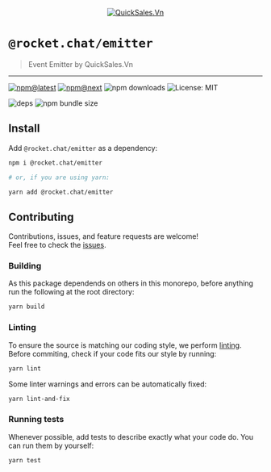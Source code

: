 <!--header-->

<p align="center">
  <a href="https://rocket.chat" title="QuickSales.Vn">
    <img src="https://github.com/QuickSales/QuickSales.Vn.Artwork/raw/master/Logos/2020/png/logo-horizontal-red.png" alt="QuickSales.Vn" />
  </a>
</p>

# `@rocket.chat/emitter`

> Event Emitter by QuickSales.Vn

---

[![npm@latest](https://img.shields.io/npm/v/@rocket.chat/emitter/latest?style=flat-square)](https://www.npmjs.com/package/@rocket.chat/emitter/v/latest) [![npm@next](https://img.shields.io/npm/v/@rocket.chat/emitter/next?style=flat-square)](https://www.npmjs.com/package/@rocket.chat/emitter/v/next) ![npm downloads](https://img.shields.io/npm/dw/@rocket.chat/emitter?style=flat-square) ![License: MIT](https://img.shields.io/npm/l/@rocket.chat/emitter?style=flat-square)

![deps](https://img.shields.io/librariesio/release/npm/@rocket.chat/emitter?style=flat-square) ![npm bundle size](https://img.shields.io/bundlephobia/min/@rocket.chat/emitter?style=flat-square)

<!--/header-->

## Install

<!--install-->

Add `@rocket.chat/emitter` as a dependency:

```sh
npm i @rocket.chat/emitter

# or, if you are using yarn:

yarn add @rocket.chat/emitter
```

<!--/install-->

## Contributing

<!--contributing(msg)-->

Contributions, issues, and feature requests are welcome!<br />
Feel free to check the [issues](https://github.com/QuickSales/fuselage/issues).

<!--/contributing(msg)-->

### Building

As this package dependends on others in this monorepo, before anything run the following at the root directory:

<!--yarn(build)-->

```sh
yarn build
```

<!--/yarn(build)-->

### Linting

To ensure the source is matching our coding style, we perform [linting](<https://en.wikipedia.org/wiki/Lint_(software)>).
Before commiting, check if your code fits our style by running:

<!--yarn(lint)-->

```sh
yarn lint
```

<!--/yarn(lint)-->

Some linter warnings and errors can be automatically fixed:

<!--yarn(lint-and-fix)-->

```sh
yarn lint-and-fix
```

<!--/yarn(lint-and-fix)-->

### Running tests

Whenever possible, add tests to describe exactly what your code do. You can run them by yourself:

<!--yarn(test)-->

```sh
yarn test
```

<!--/yarn(test)-->
